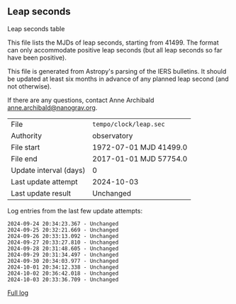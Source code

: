 
## Leap seconds

Leap seconds table

This file lists the MJDs of leap seconds, starting from 41499.
The format can only accommodate positive leap seconds (but all
leap seconds so far have been positive).

This file is generated from Astropy's parsing of the IERS
bulletins. It should be updated at least six months in advance
of any planned leap second (and not otherwise).

If there are any questions, contact Anne Archibald
<anne.archibald@nanograv.org>.

|     |     |
|:--- |:--- |
| File | `tempo/clock/leap.sec` |
| Authority | observatory |
| File start | 1972-07-01 MJD 41499.0 |
| File end | 2017-01-01 MJD 57754.0 |
| Update interval (days) | 0 |
| Last update attempt | 2024-10-03 |
| Last update result | Unchanged |

Log entries from the last few update attempts:
```
2024-09-24 20:34:23.367 - Unchanged
2024-09-25 20:32:21.669 - Unchanged
2024-09-26 20:33:13.092 - Unchanged
2024-09-27 20:33:27.810 - Unchanged
2024-09-28 20:31:48.605 - Unchanged
2024-09-29 20:31:34.497 - Unchanged
2024-09-30 20:34:03.977 - Unchanged
2024-10-01 20:34:12.338 - Unchanged
2024-10-02 20:36:42.018 - Unchanged
2024-10-03 20:33:36.709 - Unchanged
```
[Full log](https://raw.githubusercontent.com/ipta/pulsar-clock-corrections/main/log/tempo/clock/leap.sec.log)
